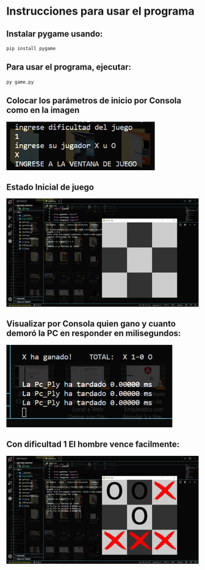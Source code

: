 # Instrucciones para usar el programa
## Instalar pygame usando:
```
pip install pygame
```
## Para usar el programa, ejecutar:
```
py game.py
```
## Colocar los parámetros de inicio por Consola como en la imagen
![Alt text](https://github.com/dabc312GitHub/IA_projects/blob/master/lab_3/img_readme/consola_input.png)

## Estado Inicial de juego
![Alt text](https://github.com/dabc312GitHub/IA_projects/blob/master/lab_3/img_readme/state_0.png)

## Visualizar por Consola quien gano y cuanto demoró la PC en responder en milisegundos:
![Alt text](https://github.com/dabc312GitHub/IA_projects/blob/master/lab_3/img_readme/consola_output.png)

## Con dificultad 1 El hombre vence facilmente:
![Alt text](https://github.com/dabc312GitHub/IA_projects/blob/master/lab_3/img_readme/human_win.png)
